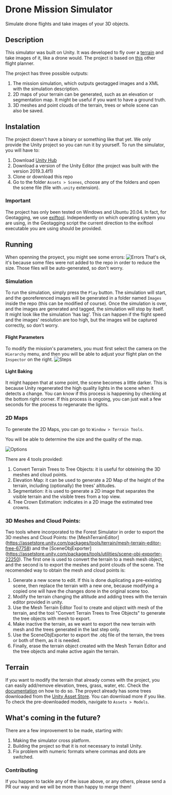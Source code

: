 # Drone Mission Simulator
Simulate drone flights and take images of your 3D objects.

## Description
This simulator was built on Unity. It was developed to fly over a [terrain](https://docs.unity3d.com/Manual//terrain-UsingTerrains.html) and take images of it, like a drone would. The project is based on [this](https://www.mapsmadeeasy.com/flight_planner) other flight planner. 

The project has three possible outputs:
1. The mission simulation, which outputs geotagged images and a XML with the simulation description.
2. 2D maps of your terrain can be generated, such as an elevation or segmentation map. It might be useful if you want to have a ground truth.
3. 3D meshes and point clouds of the terrain, trees or whole scene can also be saved. 

## Instalation
The project doesn't have a binary or something like that yet. We only provide the Unity project so you can run it by yourself. 
To run the simulator, you will have to:
1. Download [Unity Hub](https://store.unity.com/download?ref=personal)
2. Download a version of the Unity Editor (the project was built with the version 2019.3.4f1)
3. Clone or download this repo
4. Go to the folder `Assets > Scenes`, choose any of the folders and open the scene file (file with`.unity` extension).

### Important
The project has only been tested on Windows and Ubuntu 20.04. In fact, for Geotagging, we use [exiftool](https://www.sno.phy.queensu.ca/~phil/exiftool/). Independently on which operating system you are using, in the Geotagging script the current direction to the exiftool executable you are using should be provided.  

## Running
When openning the proyect, you might see some errors:
![Errors](https://user-images.githubusercontent.com/15222168/61068348-2e854b00-a3e0-11e9-935e-25b601edf45e.PNG)
That's ok, it's because some files were not added to the repo in order to reduce the size. Those files will be auto-generated, so don't worry.

### Simulation
To run the simulation, simply press the `Play` button. The simulation will start, and the georeferenced images will be generated in a folder named `Images` inside the repo (this can be modified of course). Once the simulation is over, and the images are generated and tagged, the simulation will stop by itself.
It might look like the simulation 'has lag'. This can happen if the flight speed and the images' resolution are too high, but the images will be captured correctly, so don't worry.

#### Flight Parameters
To modify the mission's parameters, you must first select the camera on the `Hierarchy` menu, and then you will be able to adjust your flight plan on the `Inspector` on the right.
![Steps](https://user-images.githubusercontent.com/15222168/61068352-30e7a500-a3e0-11e9-963f-241b11f5ab1f.PNG)

#### Light Baking
It might happen that at some point, the scene becomes a little darker. This is because Unity regenerated the high quality lights in the scene when it detects a change. You can know if this process is happening by checking at the bottom right corner.
If this process is ongoing, you can just wait a few seconds for the process to regenarate the lights.

### 2D Maps
To generate the 2D Maps, you can go to `Window > Terrain Tools`.

You will be able to determine the size and the quality of the map.

![Options](https://user-images.githubusercontent.com/15222168/61068359-37761c80-a3e0-11e9-975d-4c93ae77c7f3.PNG)

There are 4 tools provided: 
1. Convert Terrain Trees to Tree Objects: it is useful for obteining the 3D meshes and cloud points. 
2. Elevation Map: it can be used to generate a 2D Map of the height of the terrain, including (optionally) the trees' altitudes. 
3. Segmentation: it is used to generate a 2D image that separates the visible terrain and the visible trees from a top view.
4. Tree Crown Estimation: indicates in a 2D image the estimated tree crowns.

### 3D Meshes and Cloud Points:
Two tools where incorporated to the Forest Simulator in order to export the 3D meshes and Cloud Points: the [MeshTerrainEditor] (https://assetstore.unity.com/packages/tools/terrain/mesh-terrain-editor-free-67758) and the [SceneObjExporter] (https://assetstore.unity.com/packages/tools/utilities/scene-obj-exporter-22250). The first one is used to convert the terrain to a mesh mesh object, and the second is to export the meshes and point clouds of the scene. The recomended way to obtain the mesh and cloud points is:

1. Generate a new scene to edit. If this is done duplicating a pre-existing scene, then replace the terrain with a new one, because modifying a copied one will have the changes done in the original scene too.
2. Modify the terrain changing the altitude and adding trees with the terrain editor provided in unity.
3. Use the Mesh Terrain Editor Tool to create and object with mesh of the terrain, and the tool "Convert Terrain Trees to Tree Objects" to generate the tree objects with mesh to export. 
4. Make inactive the terrain, as we want to export the new terrain with mesh and the trees generated in the last step only. 
5. Use the SceneObjExporter to export the .obj file of the terrain, the trees or both of them, as it is needed. 
6. Finally, erase the terrain object created with the Mesh Terrain Editor and the tree objects and make active again the terrain. 


## Terrain
If you want to modify the terrain that already comes with the project, you can easily add/remove elevation, trees, grass, water, etc. Check the [documentation](https://docs.unity3d.com/Manual/script-Terrain.html) on how to do so.
The proyect already has some trees downloaded from the [Unity Asset Store](https://assetstore.unity.com/). You can download more if you like. To check the pre-downloaded models, navigate to `Assets > Models`.

## What's coming in the future?
There are a few improvement to be made, starting with:
1. Making the simulator cross platform.
2. Building the project so that it is not necessary to install Unity.
3. Fix problem with numeric formats where commas and dots are switched.

### Contributing 
If you happen to tackle any of the issue above, or any others, please send a PR our way and we will be more than happy to merge them!
